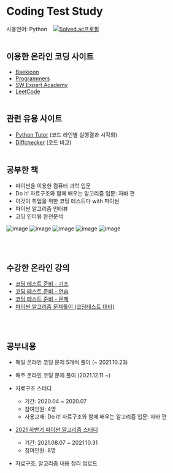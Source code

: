 # Coding Test Study
사용언어: Python &nbsp;&nbsp;
[![Solved.ac프로필](http://mazassumnida.wtf/api/mini/generate_badge?boj=hahyuning)](https://solved.ac/hahyuning)
<br><br>

## 이용한 온라인 코딩 사이트
- [Baekjoon](https://www.acmicpc.net/)
- [Programmers](https://programmers.co.kr/)
- [SW Expert Academy](https://swexpertacademy.com/main/main.do)
- [LeetCode](https://leetcode.com/problemset/all/)
<br><br>

## 관련 유용 사이트
- [Python Tutor](https://pythontutor.com/visualize.html#mode=edit) (코드 라인별 실행결과 시각화)
- [Diffchecker](https://www.diffchecker.com/) (코드 비교)
<br><br>

## 공부한 책
- 파이썬을 이용한 컴퓨터 과학 입문
- Do it! 자료구조와 함께 배우는 알고리즘 입문: 자바 편
- 이것이 취업을 위한 코딩 테스트다 with 파이썬
- 파이썬 알고리즘 인터뷰
- 코딩 인터뷰 완전분석

![image](https://user-images.githubusercontent.com/60869749/147649067-10e74973-58b3-4c22-b3cc-a5826bcc2762.png)
![image](https://user-images.githubusercontent.com/60869749/147649479-75ca3961-fe65-4306-a6fe-e6d5f283b874.png)
![image](https://user-images.githubusercontent.com/60869749/147649200-accd5439-beeb-4d20-bbad-61017c6dcd3f.png)
![image](https://user-images.githubusercontent.com/60869749/147649345-fa5debaa-28f0-4bf3-9dde-11248b78f767.png)
![image](https://user-images.githubusercontent.com/60869749/147649457-57e3d257-9e39-49f2-893e-3e0fe7cb9ae2.png)

<br><br>

## 수강한 온라인 강의
- [코딩 테스트 준비 - 기초](https://code.plus/course/51)
- [코딩 테스트 준비 - 연습](https://code.plus/course/52)
- [코딩 테스트 준비 - 문제](https://code.plus/course/53)
- [파이썬 알고리즘 문제풀이 (코딩테스트 대비)](https://www.inflearn.com/course/%ED%8C%8C%EC%9D%B4%EC%8D%AC-%EC%95%8C%EA%B3%A0%EB%A6%AC%EC%A6%98-%EB%AC%B8%EC%A0%9C%ED%92%80%EC%9D%B4-%EC%BD%94%EB%94%A9%ED%85%8C%EC%8A%A4%ED%8A%B8#curriculum)

<br><br>

## 공부내용
- 매일 온라인 코딩 문제 5개씩 풀이 (~ 2021.10.23)
- 매주 온라인 코딩 문제 풀이 (2021.12.11 ~)

- 자료구조 스터디
  - 기간: 2020.04 ~ 2020.07
  - 참여인원: 4명
  - 사용교재: Do it! 자료구조와 함께 배우는 알고리즘 입문: 자바 편
- [2021 하반기 파이썬 알고리즘 스터디](https://github.com/Python-study-f)
  - 기간: 2021.08.07 ~ 2021.10.31
  - 침여인원: 8명

- 자료구조, 알고리즘 내용 정리 업로드 
